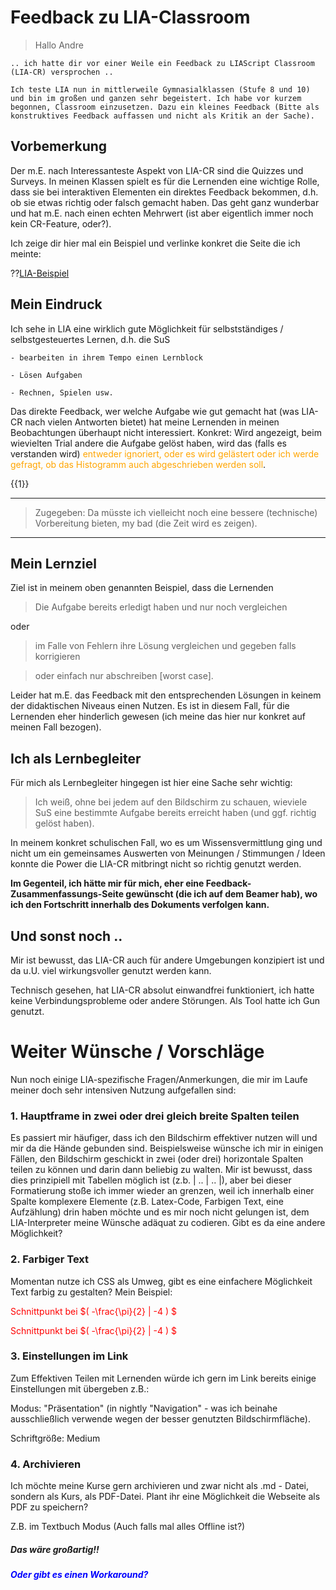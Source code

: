 <!--
author: Christian Golnik

language: de

link: https://gist.githubusercontent.com/andre-dietrich/3c69f68b2c4d80c8c6eb177229ae1ae8/raw/31cde15c4a7f3c2eda7d5ebdea440205f366acad/hideCircle.css

-->

# Feedback zu LIA-Classroom


> Hallo Andre

    .. ich hatte dir vor einer Weile ein Feedback zu LIAScript Classroom (LIA-CR) versprochen .. 

    Ich teste LIA nun in mittlerweile Gymnasialklassen (Stufe 8 und 10) und bin im großen und ganzen sehr begeistert. Ich habe vor kurzem begonnen, Classroom einzusetzen. Dazu ein kleines Feedback (Bitte als konstruktives Feedback auffassen und nicht als Kritik an der Sache).

## Vorbemerkung

Der m.E. nach Interessanteste Aspekt von LIA-CR sind die Quizzes und Surveys. In meinen Klassen spielt es für die Lernenden eine wichtige Rolle, dass sie bei interaktiven Elementen ein direktes Feedback bekommen, d.h. ob sie etwas richtig oder falsch gemacht haben. Das geht ganz wunderbar und hat m.E. nach einen echten Mehrwert (ist aber eigentlich immer noch kein CR-Feature, oder?). 

Ich zeige dir hier mal ein Beispiel und verlinke konkret die Seite die ich meinte:

??[LIA-Beispiel](https://liascript.github.io/nightly/?https://raw.githubusercontent.com/wulstbug/Klotzsche/master/01_Physik/Kl.8_2023_2024/P_11_12_Auftrieb/P_11_12_Auftrieb.md#6)

## Mein Eindruck

Ich sehe in LIA eine wirklich gute Möglichkeit für selbstständiges / selbstgesteuertes Lernen, d.h. die SuS     

    - bearbeiten in ihrem Tempo einen Lernblock

    - Lösen Aufgaben

    - Rechnen, Spielen usw. 
    
Das direkte Feedback, wer welche Aufgabe wie gut gemacht hat (was LIA-CR nach vielen Antworten bietet) hat meine Lernenden in meinen Beobachtungen überhaupt nicht interessiert. Konkret: Wird angezeigt, beim wievielten Trial andere die Aufgabe gelöst haben, wird das (falls es verstanden wird) <span style="color:orange">entweder ignoriert, oder es wird gelästert oder ich werde gefragt, ob das Histogramm auch abgeschrieben werden soll</span>. 

{{1}}
***************
> Zugegeben: Da müsste ich vielleicht noch eine bessere (technische) Vorbereitung bieten, my bad (die Zeit wird es zeigen).
***************

## Mein Lernziel

Ziel ist in meinem oben genannten Beispiel, dass die Lernenden 

> Die Aufgabe bereits erledigt haben und nur noch vergleichen 

oder 

> im Falle von Fehlern ihre Lösung vergleichen und gegeben falls korrigieren 

> oder einfach nur abschreiben [worst case]. 

Leider hat m.E. das Feedback mit den entsprechenden Lösungen in keinem der didaktischen Niveaus einen Nutzen. Es ist in diesem Fall, für die Lernenden eher hinderlich gewesen (ich meine das hier nur konkret auf meinen Fall bezogen).

## Ich als Lernbegleiter

Für mich als Lernbegleiter hingegen ist hier eine Sache sehr wichtig: 

> Ich weiß, ohne bei jedem auf den Bildschirm zu schauen, wieviele SuS eine bestimmte Aufgabe bereits erreicht haben (und ggf. richtig gelöst haben). 

In meinem konkret schulischen Fall, wo es um Wissensvermittlung ging und nicht um ein gemeinsames Auswerten von Meinungen / Stimmungen / Ideen konnte die Power die LIA-CR mitbringt nicht so richtig genutzt werden. 

__Im Gegenteil, ich hätte mir für mich, eher eine Feedback-Zusammenfassungs-Seite gewünscht (die ich auf dem Beamer hab), wo ich den Fortschritt innerhalb des Dokuments verfolgen kann.__

## Und sonst noch ..

Mir ist bewusst, das LIA-CR auch für andere Umgebungen konzipiert ist und da u.U. viel wirkungsvoller genutzt werden kann.

Technisch gesehen, hat LIA-CR absolut einwandfrei funktioniert, ich hatte keine Verbindungsprobleme oder andere Störungen. Als Tool hatte ich Gun genutzt.

# Weiter Wünsche / Vorschläge

Nun noch einige LIA-spezifische Fragen/Anmerkungen, die mir im Laufe meiner doch sehr intensiven Nutzung aufgefallen sind:

### 1. Hauptframe in zwei oder drei gleich breite Spalten teilen

Es passiert mir häufiger, dass ich den Bildschirm effektiver nutzen will und mir da die Hände gebunden sind. Beispielsweise wünsche ich mir in einigen Fällen, den Bildschirm geschickt in zwei (oder drei) horizontale Spalten teilen zu können und darin dann beliebig zu walten. Mir ist bewusst, dass dies prinzipiell mit Tabellen möglich ist (z.b. | .. | .. |), aber bei dieser Formatierung stoße ich immer wieder an grenzen, weil ich innerhalb einer Spalte komplexere Elemente (z.B. Latex-Code, Farbigen Text, eine Aufzählung) drin haben möchte und es mir noch nicht gelungen ist, dem LIA-Interpreter meine Wünsche adäquat zu codieren. Gibt es da eine andere Möglichkeit?

### 2. Farbiger Text 

Momentan nutze ich CSS als Umweg, gibt es eine einfachere Möglichkeit Text farbig zu gestalten? Mein Beispiel:

<span style="color:red">Schnittpunkt bei $( -\frac{\pi}{2} | -4 ) $ </span>

<span style="color:red">Schnittpunkt bei $( -\frac{\pi}{2} | -4 ) $ </span>

### 3. Einstellungen im Link

Zum Effektiven Teilen mit Lernenden würde ich gern im Link bereits einige Einstellungen mit übergeben z.B.:

Modus: "Präsentation" (in nightly "Navigation" - was ich beinahe ausschließlich verwende wegen der besser genutzten Bildschirmfläche).

Schriftgröße: Medium

### 4. Archivieren

Ich möchte meine Kurse gern archivieren und zwar nicht als .md - Datei, sondern als Kurs, als PDF-Datei. Plant ihr eine Möglichkeit die Webseite als PDF zu speichern? 

Z.B. im Textbuch Modus (Auch falls mal alles Offline ist?) 

<span style="color:orange">***<H5>Das wäre großartig!!</H5>***</span>

<span style="color:blue">***Oder gibt es einen Workaround?***</span>